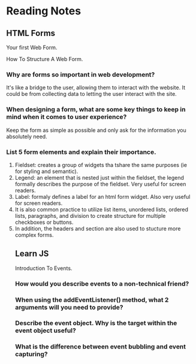 # Reading Notes

## HTML Forms

 Your first Web Form.

 How To Structure A Web Form.

### Why are forms so important in web development?

It's like a bridge to the user, allowing them to interact with the website. It could be from collecting data to letting the user interact with the site.

### When designing a form, what are some key things to keep in mind when it comes to user experience?

Keep the form as simple as possible and only ask for the information you absolutely need.

### List 5 form elements and explain their importance.

<ol>
<li> Fieldset: creates a group of widgets tha tshare the same purposes (ie for styling and semantic).
<li> Legend: an element that is nested just within the fieldset, the legend formally describes the purpose of the fieldset. Very useful for screen readers.
<li> Label: formaly defines a label for an html form widget. Also very useful for screen readers.
<li> It is also common practice to utilize list items, unordered lists, ordered lists, paragraphs, and division to create structure for multiple checkboxes or buttons.
<li> In addition, the headers and section are also used to stucture more complex forms. 

## Learn JS

Introduction To Events.

### How would you describe events to a non-technical friend?




### When using the addEventListener() method, what 2 arguments will you need to provide?




### Describe the event object. Why is the target within the event object useful?




### What is the difference between event bubbling and event capturing?